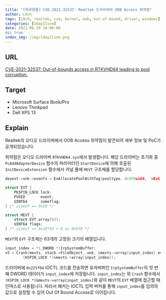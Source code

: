 ```yaml
---
title: "[하루한줄] CVE-2021-32537: Realtek 드라이버의 OOB Access 취약점"
author: L0ch
tags: [L0ch, realtek, cve, kernel, oob, out-of-bound, driver, windows]
categories: [1day1line]
date: 2021-06-29 14:00:00
cc: true
index_img: /img/1day1line.png
---
```


## URL

[CVE-2021-32537: Out-of-bounds access in RTKVHD64 leading to pool corruption.](https://github.com/0vercl0k/CVE-2021-32537)

## Target

- Microsoft Surface Book/Pro
- Lenovo Thinkpad
- Dell XPS 13

## Explain

Realtek의 오디오 드라이버에서 OOB Access 취약점이 발견되어 세부 정보 및 PoC가 공개되었습니다.

취약점은 오디오 드라이버 `RTKVHD64.sys`에서 발생합니다. 해당 드라이버는 초기화 중 `PcAddAdapterDevice` 함수의 파라미터인 `StartDevice`에 의해 호출된 `InitDeviceExtension` 함수에서 커널 풀에 `MEVT` 구조체를 할당합니다.

```c
devext->unk->events = ExAllocatePoolWithTag(pooltype, 0x5F0ui64, 'mEvt');

struct EVT {
    PKSPIN_LOCK lock;
    PVOID       event;
    UINT64      someflag;
} /* sizeof == 0x18 */

struct MEVT {
    struct EVT array[63];
    UINT64 flags;
} /* sizeof == 0x18*63 + 8 == 0x5f0 */
```

`MEVT`의 `EVT` 구조체는 63개의 고정된 크기의 배열입니다.

```c
input_index = *(_DWORD *)IrpSystemBuffer;
v5 = Crash(mevts, stack->FileObject, unk, &mevts->array[input_index].event,
        (KSPIN_LOCK *)&mevts->array[input_index]);
```

드라이버에 `0x225f04` IOCTL 코드를 전송하면 유저버퍼인 `IrpSystemBuffer`의 첫 번째 DWORD 데이터가 `input_index`에 저장됩니다. `input_index`는 위 `Crash` 함수에서 `(KSPIN_LOCK *)&mevts->array[input_index]`와 같이 `MEVT`의 `EVT` 배열에 접근할 때 인덱스로 사용됩니다. 따라서 해커는 IOCTL 입력 버퍼를 통해 `input_index`를 임의의 값으로 설정할 수 있어 Out Of Bound Access로 이어집니다.